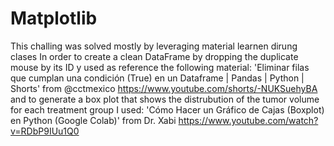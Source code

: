 # Matplotlib

This challing was solved mostly by leveraging material learnen dirung clases 
In order to create a clean DataFrame by dropping the duplicate mouse by its ID y used as reference the following material:
'Eliminar filas que cumplan una condición (True) en un Dataframe | Pandas | Python | Shorts' from @cctmexico https://www.youtube.com/shorts/-NUKSuehyBA
and to generate a box plot that shows the distrubution of the tumor volume for each treatment group I used:
'Cómo Hacer un Gráfico de Cajas (Boxplot) en Python (Google Colab)' from Dr. Xabi https://www.youtube.com/watch?v=RDbP9IUu1Q0
